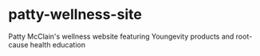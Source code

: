 # patty-wellness-site
Patty McClain's wellness website featuring Youngevity products and root-cause health education
